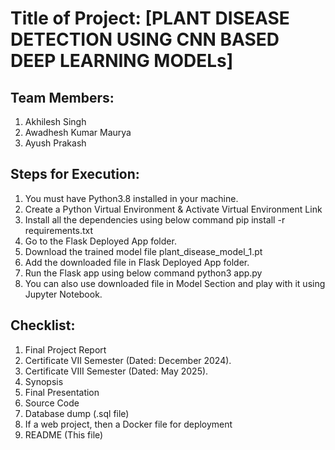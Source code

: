 # Title of Project: [PLANT DISEASE DETECTION USING CNN BASED DEEP LEARNING MODELs]

## Team Members:
1. Akhilesh Singh
2. Awadhesh Kumar Maurya
3. Ayush Prakash

## Steps for Execution:
1. You must have Python3.8 installed in your machine.
2. Create a Python Virtual Environment & Activate Virtual Environment Link
3. Install all the dependencies using below command pip install -r requirements.txt
4. Go to the Flask Deployed App folder.
5. Download the trained model file plant_disease_model_1.pt
6. Add the downloaded file in Flask Deployed App folder.
7. Run the Flask app using below command python3 app.py
8. You can also use downloaded file in Model Section and play with it using Jupyter Notebook.

## Checklist:
1. Final Project Report
2. Certificate VII Semester (Dated: December 2024).
3. Certificate VIII Semester (Dated: May 2025).
4. Synopsis
5. Final Presentation
6. Source Code
7. Database dump (.sql file)
8. If a web project, then a Docker file for deployment
9. README (This file)
